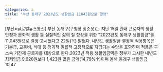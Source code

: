 ```yaml
---
categories: a
title: "부산 동래구 2023년도 생활임금 11043원으로 결정"
---
```

[부산=글로벌뉴스통신] 부산 동래구(구청장 장준용)는 지난 15일 관내 근로자의 생활 안정과 문화적 생활 등 실질적인 삶의 질 향상을 위한 "2023년도 동래구 생활임금"을 11,043원으로 결정·고시했다고 22일(목) 밝혔다.​ 내년도 생활임금 결정액 적용항목은 기본급, 교통비, 식대 등 정기적·일률적·고정적으로 지급되는 수당을 포함하며 적용은 구 소속 기간제 근로자를 대상으로 한다.2023년 적용 생활임금액은 정부가 고시한 내년도 최저임금 9,620원보다 1,423원 많은 금액(14.79%↑)이며 올해 동래구 생활임금 10,47